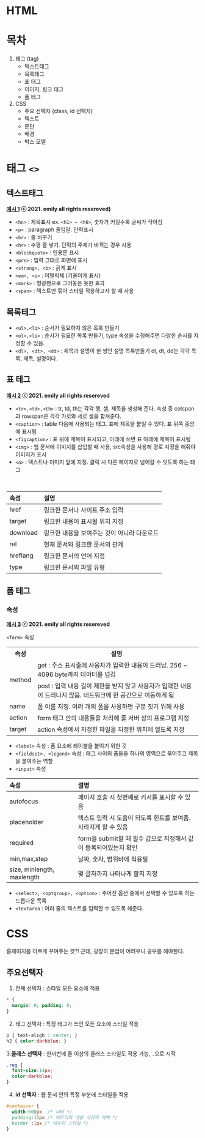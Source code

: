 # HTML

# 목차
1. 태그 (tag)
    * 텍스트태그
    * 목록태그
    * 표 태그
    * 이미지, 링크 태그
    * 폼 태그
2. CSS
    * 주요 선택자 (class, id 선택자)
    * 텍스트
    * 문단
    * 배경
    * 박스 모델

# 태그 `<>`
## 텍스트태그
<b> [예시 1](10_01_text_tag.html) ⓒ 2021. emily all rights resereved) </b>
- `<hn>` : 제목표시 ex. `<h1> ~ <h6>`, 숫자가 커질수록 글씨가 작아짐
- `<p>` : paragraph 줄임말. 단락표시
- `<br>` : 줄 바꾸기
- `<hr>` : 수평 줄 넣기. 단락의 주제가 바뀌는 경우 사용
- `<blockquote>` : 인용문 표시
- `<pre>` : 입력 그대로 화면에 표시
- `<strong>, <b>` : 굵게 표시
- `<em>, <i>` : 이탤릭체 (기울이게 표시)
- `<mark>` : 형광펜으로 그어놓은 듯한 효과
- `<span>` : 텍스트만 묶어 스타일 적용하고자 할 때 사용

## 목록테그
- `<ul>,<li>` : 순서가 필요하지 않은 목록 만들기
- `<ol>,<li>` : 순서가 필요한 목록 만들기, type 속성을 수정해주면 다양한 순서를 지정할 수 있음.
- `<dl>, <dt>, <dd>` : 제목과 설명이 한 쌍인 설명 목록만들기 dl, dt, dd는 각각 목록, 제목, 설명이다.

## 표 테그
<b> [예시 2](10_02_table.html) ⓒ 2021. emily all rights resereved </b>
- `<tr>,<td>,<th>` : tr, td, th는 각각 행, 셀, 제목을 생성해 준다. 속성 중 colspan과 rowspan은 각각 가로와 세로 셀을 합쳐준다.
- `<caption>` : table 다음에 사용되는 태그. 표에 제목을 붙일 수 있다. 표 위쪽 중앙에 표시됨
- `<figcaption>` : 표 위에 제목이 표시되고, 아래에 쓰면 표 아래에 제목이 표시됨
- `<img>` : 웹 문서에 이미지를 삽입할 때 사용, src속성을 사용해 경로 지정을 해줘야 이미지가 표시
- `<a>` : 텍스트나 이미지 앞에 지정. 클릭 시 다른 페이지로 넘어갈 수 잇도록 하는 태그
<br>

|속성|설명|
|:---|:----|
|href|링크한 문서나 사이트 주소 입력|
|target|링크한 내용이 표시될 위치 지정|
|download|링크한 내용을 보여주는 것이 아니라 다운로드|
|rel|현재 문서와 링크한 문서의 관계|
|hreflang|링크한 문서의 언어 지정|
|type|링크한 문서의 파일 유형|</br>

## 폼 테그
### 속성
<b> [예시 3](10_03_form.html) ⓒ 2021. emily all rights resereved </b>

`<form>` 속성
<table>
  <tr>
    <th>속성</th>
    <th>설명</th>
  <tr>
    <td rowspan="2">method</td>
    <td>get : 주소 표시줄에 사용자가 입력한 내용이 드러남. 256 ~ 4096 byte까지 데이터를 넘김</td>
  </tr>
  <tr>
    <td>post : 입력 내용 길이 제한을 받지 않고 사용자가 입력한 내용이 드러나지 않음. 네트워크에 한 공간으로 이동하게 됨 </td>
  </tr>
  <tr> 
    <td>name</td>
    <td>폼 이름 지정. 여러 개의 폼을 사용하면 구분 짓기 위해 사용</td>
  </tr>
  <tr> 
    <td>action</td>
    <td>form 태그 안의 내용들을 처리해 줄 서버 상의 프로그램 지정</td>
  </tr>
  <tr> 
    <td>target</td>
    <td>action 속성에서 지정한 파일을 지정한 위치에 열도록 지정</td>
  </tr>
</table>

- `<label>` 속성  : 폼 요소에 레이블을 붙이기 위한 것 
- `<fieldset>, <legend>` 속성 : 태그 사이의 폼들을 하나의 영역으로 붂어주고 제목을 붙여주는 역할 
- `<input>` 속성 

|속성|설명|
|:---|:----|
|autofocus|페이지 호출 시 첫번째로 커서를 표시할 수 있음|
|placeholder|텍스트 입력 시 도움이 되도록 힌트를 보여줌. 사라지게 할 수 있음|
|required|form을 submit할 때 필수 값으로 지정해서 값이 등록되어있는지 확인|
|min,max,step|날짜, 숫자, 범위바에 적용필
|size, minlength, maxlength|몇 글자까지 나타나게 할지 지정|

- `<select>, <optgroup>, <option>` : 주어진 옵션 중에서 선택할 수 있또록 하는 드롭다운 목록
- `<textarea` : 여러 줄의 텍스트를 입력할 수 있도록 해준다.
  
# CSS
홈페이지를 이쁘게 꾸며주는 것?! 근데, 굉장히 문법이 어려우니 공부를 해야한다.

## 주요선택자
  1. 전체 선택자 : 스타일 모든 요소에 적용
  ```css
  * {
    margin: 0; padding: 0;
  }
  ```
  2. 태그 선택자 : 특정 태그가 쓰인 모든 요소에 스타일 적용
  ```css
  p { text-aligh : center; }
  h2 { color:darkblue; }
  ```
  3.<b>클래스 선택자</b> : 한꺼번에 둘 이상의 클래스 스타일도 적용 가능, `.`으로 시작
  ```css
  .reg {
    font-size:14px;
    color:darkblue;
  }
  ```
  4. <b>id 선택자</b> : 웹 문서 안의 특정 부분에 스타일을 적용
  ```css
  #container {
    width:600px  /* 너비 */
    padding:15px /* 테두리와 내용 사이의 여백 */
    border :1px /* 테두리 스타일 */
  }
  ```